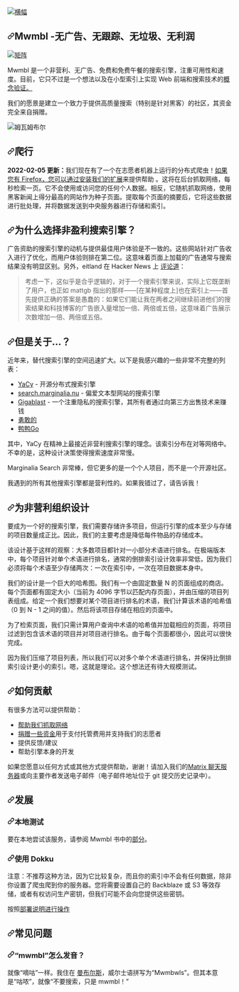 <div class="Box-sc-g0xbh4-0 bJMeLZ js-snippet-clipboard-copy-unpositioned" data-hpc="true"><article class="markdown-body entry-content container-lg" itemprop="text"><p dir="auto"><a target="_blank" rel="noopener noreferrer" href="/mwmbl/mwmbl/blob/main/docs/assets/images/banner_mwmbl.svg"><img src="/mwmbl/mwmbl/raw/main/docs/assets/images/banner_mwmbl.svg" alt="横幅" style="max-width: 100%;"></a></p>
<h1 tabindex="-1" dir="auto"><a id="user-content-mwmbl---no-ads-no-tracking-no-cruft-no-profit" class="anchor" aria-hidden="true" tabindex="-1" href="#mwmbl---no-ads-no-tracking-no-cruft-no-profit"><svg class="octicon octicon-link" viewBox="0 0 16 16" version="1.1" width="16" height="16" aria-hidden="true"><path d="m7.775 3.275 1.25-1.25a3.5 3.5 0 1 1 4.95 4.95l-2.5 2.5a3.5 3.5 0 0 1-4.95 0 .751.751 0 0 1 .018-1.042.751.751 0 0 1 1.042-.018 1.998 1.998 0 0 0 2.83 0l2.5-2.5a2.002 2.002 0 0 0-2.83-2.83l-1.25 1.25a.751.751 0 0 1-1.042-.018.751.751 0 0 1-.018-1.042Zm-4.69 9.64a1.998 1.998 0 0 0 2.83 0l1.25-1.25a.751.751 0 0 1 1.042.018.751.751 0 0 1 .018 1.042l-1.25 1.25a3.5 3.5 0 1 1-4.95-4.95l2.5-2.5a3.5 3.5 0 0 1 4.95 0 .751.751 0 0 1-.018 1.042.751.751 0 0 1-1.042.018 1.998 1.998 0 0 0-2.83 0l-2.5 2.5a1.998 1.998 0 0 0 0 2.83Z"></path></svg></a><font style="vertical-align: inherit;"><font style="vertical-align: inherit;">Mwmbl -</font></font><strong><font style="vertical-align: inherit;"><font style="vertical-align: inherit;">无广告、无跟踪、无垃圾、无利润</font></font></strong></h1>
<p dir="auto"><a href="https://matrix.to/#/#mwmbl:matrix.org" rel="nofollow"><img src="https://camo.githubusercontent.com/dc03dba1c5fb5a655a82e25c1b15b0dcd343f301359def98d4b500d63aae1323/68747470733a2f2f696d672e736869656c64732e696f2f6d61747269782f6d776d626c3a6d61747269782e6f7267" alt="矩阵" data-canonical-src="https://img.shields.io/matrix/mwmbl:matrix.org" style="max-width: 100%;"></a></p>
<p dir="auto"><font style="vertical-align: inherit;"><font style="vertical-align: inherit;">Mwmbl 是一个非营利、无广告、免费和免费午餐的搜索引擎，注重可用性和速度。</font><font style="vertical-align: inherit;">目前，它只不过是一个想法以及</font><font style="vertical-align: inherit;">在小型索引上实现 Web 前端和搜索技术的</font></font><a href="https://mwmbl.org/" rel="nofollow"><font style="vertical-align: inherit;"><font style="vertical-align: inherit;">概念验证。</font></font></a><font style="vertical-align: inherit;"></font></p>
<p dir="auto"><font style="vertical-align: inherit;"><font style="vertical-align: inherit;">我们的愿景是建立一个致力于提供高质量搜索（特别是针对黑客）的社区，其资金完全来自捐赠。</font></font></p>
<p dir="auto"><animated-image data-catalyst=""><a target="_blank" rel="noopener noreferrer nofollow" href="https://user-images.githubusercontent.com/1283077/218265959-be4220b4-dcf0-47ab-acd3-f06df0883b52.gif" data-target="animated-image.originalLink"><img src="https://user-images.githubusercontent.com/1283077/218265959-be4220b4-dcf0-47ab-acd3-f06df0883b52.gif" alt="姆瓦姆布尔" style="max-width: 100%; display: inline-block;" data-target="animated-image.originalImage"></a>
      <span class="AnimatedImagePlayer" data-target="animated-image.player" hidden="">
        <a data-target="animated-image.replacedLink" class="AnimatedImagePlayer-images" href="https://user-images.githubusercontent.com/1283077/218265959-be4220b4-dcf0-47ab-acd3-f06df0883b52.gif" target="_blank">
          
       
<h1 tabindex="-1" dir="auto"><a id="user-content-crawling" class="anchor" aria-hidden="true" tabindex="-1" href="#crawling"><svg class="octicon octicon-link" viewBox="0 0 16 16" version="1.1" width="16" height="16" aria-hidden="true"><path d="m7.775 3.275 1.25-1.25a3.5 3.5 0 1 1 4.95 4.95l-2.5 2.5a3.5 3.5 0 0 1-4.95 0 .751.751 0 0 1 .018-1.042.751.751 0 0 1 1.042-.018 1.998 1.998 0 0 0 2.83 0l2.5-2.5a2.002 2.002 0 0 0-2.83-2.83l-1.25 1.25a.751.751 0 0 1-1.042-.018.751.751 0 0 1-.018-1.042Zm-4.69 9.64a1.998 1.998 0 0 0 2.83 0l1.25-1.25a.751.751 0 0 1 1.042.018.751.751 0 0 1 .018 1.042l-1.25 1.25a3.5 3.5 0 1 1-4.95-4.95l2.5-2.5a3.5 3.5 0 0 1 4.95 0 .751.751 0 0 1-.018 1.042.751.751 0 0 1-1.042.018 1.998 1.998 0 0 0-2.83 0l-2.5 2.5a1.998 1.998 0 0 0 0 2.83Z"></path></svg></a><font style="vertical-align: inherit;"><font style="vertical-align: inherit;">爬行</font></font></h1>
<p dir="auto"><strong><font style="vertical-align: inherit;"><font style="vertical-align: inherit;">2022-02-05 更新：</font></font></strong><font style="vertical-align: inherit;"><font style="vertical-align: inherit;">我们现在有了一个在志愿者机器上运行的分布式爬虫！</font></font><a href="https://addons.mozilla.org/en-GB/firefox/addon/mwmbl-web-crawler/" rel="nofollow"><font style="vertical-align: inherit;"><font style="vertical-align: inherit;">如果您有 Firefox，您可以通过安装我们的扩展</font></font></a><font style="vertical-align: inherit;"><font style="vertical-align: inherit;">来提供帮助
</font><font style="vertical-align: inherit;">。</font><font style="vertical-align: inherit;">这将在后台抓取网络，每秒检索一页。</font><font style="vertical-align: inherit;">它不会使用或访问您的任何个人数据。</font><font style="vertical-align: inherit;">相反，它随机抓取网络，使用黑客新闻上得分最高的网站作为种子页面。</font><font style="vertical-align: inherit;">提取每个页面的摘要后，它将这些数据进行批处理，并将数据发送到中央服务器进行存储和索引。</font></font></p>
<h1 tabindex="-1" dir="auto"><a id="user-content-why-a-non-profit-search-engine" class="anchor" aria-hidden="true" tabindex="-1" href="#why-a-non-profit-search-engine"><svg class="octicon octicon-link" viewBox="0 0 16 16" version="1.1" width="16" height="16" aria-hidden="true"><path d="m7.775 3.275 1.25-1.25a3.5 3.5 0 1 1 4.95 4.95l-2.5 2.5a3.5 3.5 0 0 1-4.95 0 .751.751 0 0 1 .018-1.042.751.751 0 0 1 1.042-.018 1.998 1.998 0 0 0 2.83 0l2.5-2.5a2.002 2.002 0 0 0-2.83-2.83l-1.25 1.25a.751.751 0 0 1-1.042-.018.751.751 0 0 1-.018-1.042Zm-4.69 9.64a1.998 1.998 0 0 0 2.83 0l1.25-1.25a.751.751 0 0 1 1.042.018.751.751 0 0 1 .018 1.042l-1.25 1.25a3.5 3.5 0 1 1-4.95-4.95l2.5-2.5a3.5 3.5 0 0 1 4.95 0 .751.751 0 0 1-.018 1.042.751.751 0 0 1-1.042.018 1.998 1.998 0 0 0-2.83 0l-2.5 2.5a1.998 1.998 0 0 0 0 2.83Z"></path></svg></a><font style="vertical-align: inherit;"><font style="vertical-align: inherit;">为什么选择非盈利搜索引擎？</font></font></h1>
<p dir="auto"><font style="vertical-align: inherit;"><font style="vertical-align: inherit;">广告资助的搜索引擎的动机与提供最佳用户体验是不一致的。</font><font style="vertical-align: inherit;">这些网站针对广告收入进行了优化，而用户体验则排在第二位。</font><font style="vertical-align: inherit;">这意味着页面上加载的广告通常与搜索结果没有明显区别。</font><font style="vertical-align: inherit;">另外，eitland 在 Hacker News 上
</font></font><a href="https://news.ycombinator.com/item?id=29427442" rel="nofollow"><font style="vertical-align: inherit;"><font style="vertical-align: inherit;">评论道</font></font></a><font style="vertical-align: inherit;"><font style="vertical-align: inherit;">：</font></font></p>
<blockquote>
<p dir="auto"><font style="vertical-align: inherit;"><font style="vertical-align: inherit;">考虑一下，这似乎是合乎逻辑的，对于一个搜索引擎来说，实际上它既垄断了用户，也正如 mattgb 指出的那样——[在某种程度上]也在索引上——首先提供正确的答案是愚蠢的：如果它们能让我在两者之间继续前进他们的搜索结果和科技博客的广告嵌入量增加一倍、两倍或五倍，这意味着广告展示次数增加一倍、两倍或五倍。</font></font></p>
</blockquote>
<h1 tabindex="-1" dir="auto"><a id="user-content-but-what-about" class="anchor" aria-hidden="true" tabindex="-1" href="#but-what-about"><svg class="octicon octicon-link" viewBox="0 0 16 16" version="1.1" width="16" height="16" aria-hidden="true"><path d="m7.775 3.275 1.25-1.25a3.5 3.5 0 1 1 4.95 4.95l-2.5 2.5a3.5 3.5 0 0 1-4.95 0 .751.751 0 0 1 .018-1.042.751.751 0 0 1 1.042-.018 1.998 1.998 0 0 0 2.83 0l2.5-2.5a2.002 2.002 0 0 0-2.83-2.83l-1.25 1.25a.751.751 0 0 1-1.042-.018.751.751 0 0 1-.018-1.042Zm-4.69 9.64a1.998 1.998 0 0 0 2.83 0l1.25-1.25a.751.751 0 0 1 1.042.018.751.751 0 0 1 .018 1.042l-1.25 1.25a3.5 3.5 0 1 1-4.95-4.95l2.5-2.5a3.5 3.5 0 0 1 4.95 0 .751.751 0 0 1-.018 1.042.751.751 0 0 1-1.042.018 1.998 1.998 0 0 0-2.83 0l-2.5 2.5a1.998 1.998 0 0 0 0 2.83Z"></path></svg></a><font style="vertical-align: inherit;"><font style="vertical-align: inherit;">但是关于...？</font></font></h1>
<p dir="auto"><font style="vertical-align: inherit;"><font style="vertical-align: inherit;">近年来，替代搜索引擎的空间迅速扩大。</font><font style="vertical-align: inherit;">以下是我感兴趣的一些非常不完整的列表：</font></font></p>
<ul dir="auto">
<li><a href="https://yacy.net/" rel="nofollow"><font style="vertical-align: inherit;"><font style="vertical-align: inherit;">YaCy</font></font></a><font style="vertical-align: inherit;"><font style="vertical-align: inherit;"> - 开源分布式搜索引擎</font></font></li>
<li><a href="https://search.marginalia.nu/" rel="nofollow"><font style="vertical-align: inherit;"><font style="vertical-align: inherit;">search.marginalia.nu</font></font></a><font style="vertical-align: inherit;"><font style="vertical-align: inherit;"> - 偏爱文本型网站的搜索引擎</font></font></li>
<li><a href="https://gigablast.com/" rel="nofollow"><font style="vertical-align: inherit;"><font style="vertical-align: inherit;">Gigablast</font></font></a><font style="vertical-align: inherit;"><font style="vertical-align: inherit;"> - 一个注重隐私的搜索引擎，其所有者通过向第三方出售技术来赚钱</font></font></li>
<li><a href="https://search.brave.com/" rel="nofollow"><font style="vertical-align: inherit;"><font style="vertical-align: inherit;">勇敢的</font></font></a></li>
<li><a href="https://duckduckgo.com/" rel="nofollow"><font style="vertical-align: inherit;"><font style="vertical-align: inherit;">鸭鸭Go</font></font></a></li>
</ul>
<p dir="auto"><font style="vertical-align: inherit;"><font style="vertical-align: inherit;">其中，YaCy 在精神上最接近非营利搜索引擎的理念。</font><font style="vertical-align: inherit;">该索引分布在对等网络中。</font><font style="vertical-align: inherit;">不幸的是，这种设计决策使得搜索速度非常慢。</font></font></p>
<p dir="auto"><font style="vertical-align: inherit;"><font style="vertical-align: inherit;">Marginalia Search 非常棒，但它更多的是一个个人项目，而不是一个开源社区。</font></font></p>
<p dir="auto"><font style="vertical-align: inherit;"><font style="vertical-align: inherit;">我遇到的所有其他搜索引擎都是营利性的。</font><font style="vertical-align: inherit;">如果我错过了，请告诉我！</font></font></p>
<h1 tabindex="-1" dir="auto"><a id="user-content-designing-for-non-profit" class="anchor" aria-hidden="true" tabindex="-1" href="#designing-for-non-profit"><svg class="octicon octicon-link" viewBox="0 0 16 16" version="1.1" width="16" height="16" aria-hidden="true"><path d="m7.775 3.275 1.25-1.25a3.5 3.5 0 1 1 4.95 4.95l-2.5 2.5a3.5 3.5 0 0 1-4.95 0 .751.751 0 0 1 .018-1.042.751.751 0 0 1 1.042-.018 1.998 1.998 0 0 0 2.83 0l2.5-2.5a2.002 2.002 0 0 0-2.83-2.83l-1.25 1.25a.751.751 0 0 1-1.042-.018.751.751 0 0 1-.018-1.042Zm-4.69 9.64a1.998 1.998 0 0 0 2.83 0l1.25-1.25a.751.751 0 0 1 1.042.018.751.751 0 0 1 .018 1.042l-1.25 1.25a3.5 3.5 0 1 1-4.95-4.95l2.5-2.5a3.5 3.5 0 0 1 4.95 0 .751.751 0 0 1-.018 1.042.751.751 0 0 1-1.042.018 1.998 1.998 0 0 0-2.83 0l-2.5 2.5a1.998 1.998 0 0 0 0 2.83Z"></path></svg></a><font style="vertical-align: inherit;"><font style="vertical-align: inherit;">为非营利组织设计</font></font></h1>
<p dir="auto"><font style="vertical-align: inherit;"><font style="vertical-align: inherit;">要成为一个好的搜索引擎，我们需要存储许多项目，但运行引擎的成本至少与存储的项目数量成正比。</font><font style="vertical-align: inherit;">因此，我们的主要考虑是降低每件物品的存储成本。</font></font></p>
<p dir="auto"><font style="vertical-align: inherit;"><font style="vertical-align: inherit;">该设计基于这样的观察：大多数项目都针对一小部分术语进行排名。</font><font style="vertical-align: inherit;">在极端版本中，每个项目针对单个术语进行排名，通常的倒排索引设计效率非常低，因为我们必须将每个术语至少存储两次：一次在索引中，一次在项目数据本身中。</font></font></p>
<p dir="auto"><font style="vertical-align: inherit;"><font style="vertical-align: inherit;">我们的设计是一个巨大的哈希图。</font><font style="vertical-align: inherit;">我们有一个由固定数量 N 的页面组成的商店。</font><font style="vertical-align: inherit;">每个页面都有固定大小（当前为 4096 字节以匹配内存页面），并由压缩的项目列表组成。</font><font style="vertical-align: inherit;">给定一个我们想要对某个项目进行排名的术语，我们计算该术语的哈希值（0 到 N - 1 之间的值）。然后将该项目存储在相应的页面中。</font></font></p>
<p dir="auto"><font style="vertical-align: inherit;"><font style="vertical-align: inherit;">为了检索页面，我们只需计算用户查询中术语的哈希值并加载相应的页面，将项目过滤到包含该术语的项目并对项目进行排名。</font><font style="vertical-align: inherit;">由于每个页面都很小，因此可以很快完成。</font></font></p>
<p dir="auto"><font style="vertical-align: inherit;"><font style="vertical-align: inherit;">因为我们压缩了项目列表，所以我们可以对多个单个术语进行排名，并保持比倒排索引设计更小的索引。</font><font style="vertical-align: inherit;">嗯，这就是理论。</font><font style="vertical-align: inherit;">这个想法还有待大规模测试。</font></font></p>
<h1 tabindex="-1" dir="auto"><a id="user-content-how-to-contribute" class="anchor" aria-hidden="true" tabindex="-1" href="#how-to-contribute"><svg class="octicon octicon-link" viewBox="0 0 16 16" version="1.1" width="16" height="16" aria-hidden="true"><path d="m7.775 3.275 1.25-1.25a3.5 3.5 0 1 1 4.95 4.95l-2.5 2.5a3.5 3.5 0 0 1-4.95 0 .751.751 0 0 1 .018-1.042.751.751 0 0 1 1.042-.018 1.998 1.998 0 0 0 2.83 0l2.5-2.5a2.002 2.002 0 0 0-2.83-2.83l-1.25 1.25a.751.751 0 0 1-1.042-.018.751.751 0 0 1-.018-1.042Zm-4.69 9.64a1.998 1.998 0 0 0 2.83 0l1.25-1.25a.751.751 0 0 1 1.042.018.751.751 0 0 1 .018 1.042l-1.25 1.25a3.5 3.5 0 1 1-4.95-4.95l2.5-2.5a3.5 3.5 0 0 1 4.95 0 .751.751 0 0 1-.018 1.042.751.751 0 0 1-1.042.018 1.998 1.998 0 0 0-2.83 0l-2.5 2.5a1.998 1.998 0 0 0 0 2.83Z"></path></svg></a><font style="vertical-align: inherit;"><font style="vertical-align: inherit;">如何贡献</font></font></h1>
<p dir="auto"><font style="vertical-align: inherit;"><font style="vertical-align: inherit;">有很多方法可以提供帮助：</font></font></p>
<ul dir="auto">
<li><a href="https://addons.mozilla.org/en-GB/firefox/addon/mwmbl-web-crawler/" rel="nofollow"><font style="vertical-align: inherit;"><font style="vertical-align: inherit;">帮助我们抓取网络</font></font></a></li>
<li><a href="https://opencollective.com/mwmbl" rel="nofollow"><font style="vertical-align: inherit;"><font style="vertical-align: inherit;">捐赠一些资金</font></font></a><font style="vertical-align: inherit;"><font style="vertical-align: inherit;">用于支付托管费用并支持我们的志愿者</font></font></li>
<li><font style="vertical-align: inherit;"><font style="vertical-align: inherit;">提供反馈/建议</font></font></li>
<li><font style="vertical-align: inherit;"><font style="vertical-align: inherit;">帮助引擎本身的开发</font></font></li>
</ul>
<p dir="auto"><font style="vertical-align: inherit;"><font style="vertical-align: inherit;">如果您愿意以任何方式或其他方式提供帮助，谢谢！</font><font style="vertical-align: inherit;">请加入我们的</font></font><a href="https://matrix.to/#/#mwmbl:matrix.org" rel="nofollow"><font style="vertical-align: inherit;"><font style="vertical-align: inherit;">Matrix 聊天服务器</font></font></a><font style="vertical-align: inherit;"><font style="vertical-align: inherit;">或向主要作者发送电子邮件（电子邮件地址位于 git 提交历史记录中）。</font></font></p>
<h1 tabindex="-1" dir="auto"><a id="user-content-development" class="anchor" aria-hidden="true" tabindex="-1" href="#development"><svg class="octicon octicon-link" viewBox="0 0 16 16" version="1.1" width="16" height="16" aria-hidden="true"><path d="m7.775 3.275 1.25-1.25a3.5 3.5 0 1 1 4.95 4.95l-2.5 2.5a3.5 3.5 0 0 1-4.95 0 .751.751 0 0 1 .018-1.042.751.751 0 0 1 1.042-.018 1.998 1.998 0 0 0 2.83 0l2.5-2.5a2.002 2.002 0 0 0-2.83-2.83l-1.25 1.25a.751.751 0 0 1-1.042-.018.751.751 0 0 1-.018-1.042Zm-4.69 9.64a1.998 1.998 0 0 0 2.83 0l1.25-1.25a.751.751 0 0 1 1.042.018.751.751 0 0 1 .018 1.042l-1.25 1.25a3.5 3.5 0 1 1-4.95-4.95l2.5-2.5a3.5 3.5 0 0 1 4.95 0 .751.751 0 0 1-.018 1.042.751.751 0 0 1-1.042.018 1.998 1.998 0 0 0-2.83 0l-2.5 2.5a1.998 1.998 0 0 0 0 2.83Z"></path></svg></a><font style="vertical-align: inherit;"><font style="vertical-align: inherit;">发展</font></font></h1>
<h3 tabindex="-1" dir="auto"><a id="user-content-local-testing" class="anchor" aria-hidden="true" tabindex="-1" href="#local-testing"><svg class="octicon octicon-link" viewBox="0 0 16 16" version="1.1" width="16" height="16" aria-hidden="true"><path d="m7.775 3.275 1.25-1.25a3.5 3.5 0 1 1 4.95 4.95l-2.5 2.5a3.5 3.5 0 0 1-4.95 0 .751.751 0 0 1 .018-1.042.751.751 0 0 1 1.042-.018 1.998 1.998 0 0 0 2.83 0l2.5-2.5a2.002 2.002 0 0 0-2.83-2.83l-1.25 1.25a.751.751 0 0 1-1.042-.018.751.751 0 0 1-.018-1.042Zm-4.69 9.64a1.998 1.998 0 0 0 2.83 0l1.25-1.25a.751.751 0 0 1 1.042.018.751.751 0 0 1 .018 1.042l-1.25 1.25a3.5 3.5 0 1 1-4.95-4.95l2.5-2.5a3.5 3.5 0 0 1 4.95 0 .751.751 0 0 1-.018 1.042.751.751 0 0 1-1.042.018 1.998 1.998 0 0 0-2.83 0l-2.5 2.5a1.998 1.998 0 0 0 0 2.83Z"></path></svg></a><font style="vertical-align: inherit;"><font style="vertical-align: inherit;">本地测试</font></font></h3>
<p dir="auto"><font style="vertical-align: inherit;"><font style="vertical-align: inherit;">要在本地尝试该服务，请参阅 Mwmbl 书中的</font></font><a href="https://book.mwmbl.org/page/developers/" rel="nofollow"><font style="vertical-align: inherit;"><font style="vertical-align: inherit;">部分</font></font></a><font style="vertical-align: inherit;"><font style="vertical-align: inherit;">。</font></font></p>
<h3 tabindex="-1" dir="auto"><a id="user-content-using-dokku" class="anchor" aria-hidden="true" tabindex="-1" href="#using-dokku"><svg class="octicon octicon-link" viewBox="0 0 16 16" version="1.1" width="16" height="16" aria-hidden="true"><path d="m7.775 3.275 1.25-1.25a3.5 3.5 0 1 1 4.95 4.95l-2.5 2.5a3.5 3.5 0 0 1-4.95 0 .751.751 0 0 1 .018-1.042.751.751 0 0 1 1.042-.018 1.998 1.998 0 0 0 2.83 0l2.5-2.5a2.002 2.002 0 0 0-2.83-2.83l-1.25 1.25a.751.751 0 0 1-1.042-.018.751.751 0 0 1-.018-1.042Zm-4.69 9.64a1.998 1.998 0 0 0 2.83 0l1.25-1.25a.751.751 0 0 1 1.042.018.751.751 0 0 1 .018 1.042l-1.25 1.25a3.5 3.5 0 1 1-4.95-4.95l2.5-2.5a3.5 3.5 0 0 1 4.95 0 .751.751 0 0 1-.018 1.042.751.751 0 0 1-1.042.018 1.998 1.998 0 0 0-2.83 0l-2.5 2.5a1.998 1.998 0 0 0 0 2.83Z"></path></svg></a><font style="vertical-align: inherit;"><font style="vertical-align: inherit;">使用 Dokku</font></font></h3>
<p dir="auto"><font style="vertical-align: inherit;"><font style="vertical-align: inherit;">注意：不推荐这种方法，因为它比较复杂，而且你的索引中不会有任何数据，除非你设置了爬虫爬到你的服务器。</font><font style="vertical-align: inherit;">您将需要设置自己的 Backblaze 或 S3 等效存储，或者有权访问生产密钥，但我们可能不会向您提供这些密钥。</font></font></p>
<p dir="auto"><font style="vertical-align: inherit;"><font style="vertical-align: inherit;">按照</font></font><a href="https://github.com/mwmbl/mwmbl/wiki/Deployment"><font style="vertical-align: inherit;"><font style="vertical-align: inherit;">部署说明进行操作</font></font></a></p>
<h1 tabindex="-1" dir="auto"><a id="user-content-frequently-asked-question" class="anchor" aria-hidden="true" tabindex="-1" href="#frequently-asked-question"><svg class="octicon octicon-link" viewBox="0 0 16 16" version="1.1" width="16" height="16" aria-hidden="true"><path d="m7.775 3.275 1.25-1.25a3.5 3.5 0 1 1 4.95 4.95l-2.5 2.5a3.5 3.5 0 0 1-4.95 0 .751.751 0 0 1 .018-1.042.751.751 0 0 1 1.042-.018 1.998 1.998 0 0 0 2.83 0l2.5-2.5a2.002 2.002 0 0 0-2.83-2.83l-1.25 1.25a.751.751 0 0 1-1.042-.018.751.751 0 0 1-.018-1.042Zm-4.69 9.64a1.998 1.998 0 0 0 2.83 0l1.25-1.25a.751.751 0 0 1 1.042.018.751.751 0 0 1 .018 1.042l-1.25 1.25a3.5 3.5 0 1 1-4.95-4.95l2.5-2.5a3.5 3.5 0 0 1 4.95 0 .751.751 0 0 1-.018 1.042.751.751 0 0 1-1.042.018 1.998 1.998 0 0 0-2.83 0l-2.5 2.5a1.998 1.998 0 0 0 0 2.83Z"></path></svg></a><font style="vertical-align: inherit;"><font style="vertical-align: inherit;">常见问题</font></font></h1>
<h3 tabindex="-1" dir="auto"><a id="user-content-how-do-you-pronounce-mwmbl" class="anchor" aria-hidden="true" tabindex="-1" href="#how-do-you-pronounce-mwmbl"><svg class="octicon octicon-link" viewBox="0 0 16 16" version="1.1" width="16" height="16" aria-hidden="true"><path d="m7.775 3.275 1.25-1.25a3.5 3.5 0 1 1 4.95 4.95l-2.5 2.5a3.5 3.5 0 0 1-4.95 0 .751.751 0 0 1 .018-1.042.751.751 0 0 1 1.042-.018 1.998 1.998 0 0 0 2.83 0l2.5-2.5a2.002 2.002 0 0 0-2.83-2.83l-1.25 1.25a.751.751 0 0 1-1.042-.018.751.751 0 0 1-.018-1.042Zm-4.69 9.64a1.998 1.998 0 0 0 2.83 0l1.25-1.25a.751.751 0 0 1 1.042.018.751.751 0 0 1 .018 1.042l-1.25 1.25a3.5 3.5 0 1 1-4.95-4.95l2.5-2.5a3.5 3.5 0 0 1 4.95 0 .751.751 0 0 1-.018 1.042.751.751 0 0 1-1.042.018 1.998 1.998 0 0 0-2.83 0l-2.5 2.5a1.998 1.998 0 0 0 0 2.83Z"></path></svg></a><font style="vertical-align: inherit;"><font style="vertical-align: inherit;">“mwmbl”怎么发音？</font></font></h3>
<p dir="auto"><font style="vertical-align: inherit;"><font style="vertical-align: inherit;">就像“嘀咕”一样。</font><font style="vertical-align: inherit;">我住在
</font></font><a href="https://en.wikipedia.org/wiki/Mumbles" rel="nofollow"><font style="vertical-align: inherit;"><font style="vertical-align: inherit;">曼布尔斯</font></font></a><font style="vertical-align: inherit;"><font style="vertical-align: inherit;">，威尔士语拼写为“Mwmbwls”。</font><font style="vertical-align: inherit;">但其本意是“咕哝”，就像“不要搜索，只是 mwmbl！”</font></font></p>
</article></div>
